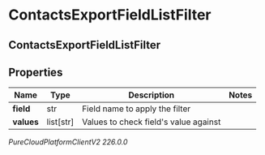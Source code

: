 # ContactsExportFieldListFilter

## ContactsExportFieldListFilter

## Properties

|Name | Type | Description | Notes|
|------------ | ------------- | ------------- | -------------|
| **field** | str | Field name to apply the filter | |
| **values** | list[str] | Values to check field&#39;s value against | |



_PureCloudPlatformClientV2 226.0.0_
